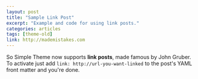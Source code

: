 ```yaml
---
layout: post
title: "Sample Link Post"
excerpt: "Example and code for using link posts."
categories: articles
tags: [theme-old]
link: http://mademistakes.com  
---
```


So Simple Theme now supports **link posts**, made famous by John Gruber. To activate just add `link: http://url-you-want-linked` to the post's YAML front matter and you're done.
